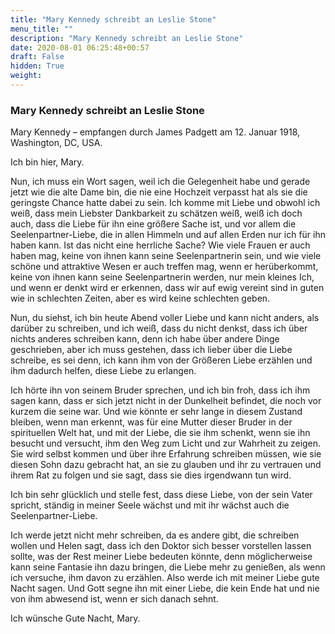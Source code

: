 ```yaml
---
title: "Mary Kennedy schreibt an Leslie Stone"
menu_title: ""
description: "Mary Kennedy schreibt an Leslie Stone"
date: 2020-08-01 06:25:48+00:57
draft: False
hidden: True
weight:
---
```

### Mary Kennedy schreibt an Leslie Stone

Mary Kennedy – empfangen durch James Padgett am 12. Januar 1918, Washington, DC, USA.

Ich bin hier, Mary.

Nun, ich muss ein Wort sagen, weil ich die Gelegenheit habe und gerade jetzt wie die alte Dame bin, die nie eine Hochzeit verpasst hat als sie die geringste Chance hatte dabei zu sein. Ich komme mit Liebe und obwohl ich weiß, dass mein Liebster Dankbarkeit zu schätzen weiß, weiß ich doch auch, dass die Liebe für ihn eine größere Sache ist, und vor allem die Seelenpartner-Liebe, die in allen Himmeln und auf allen Erden nur ich für ihn haben kann. Ist das nicht eine herrliche Sache? Wie viele Frauen er auch haben mag, keine von ihnen kann seine Seelenpartnerin sein, und wie viele schöne und attraktive Wesen er auch treffen mag, wenn er herüberkommt, keine von ihnen kann seine Seelenpartnerin werden, nur mein kleines Ich, und wenn er denkt wird er erkennen, dass wir auf ewig vereint sind in guten wie in schlechten Zeiten, aber es wird keine schlechten geben.

Nun, du siehst, ich bin heute Abend voller Liebe und kann nicht anders, als darüber zu schreiben, und ich weiß, dass du nicht denkst, dass ich über nichts anderes schreiben kann, denn ich habe über andere Dinge geschrieben, aber ich muss gestehen, dass ich lieber über die Liebe schreibe, es sei denn, ich kann ihm von der Größeren Liebe erzählen und ihm dadurch helfen, diese Liebe zu erlangen.

Ich hörte ihn von seinem Bruder sprechen, und ich bin froh, dass ich ihm sagen kann, dass er sich jetzt nicht in der Dunkelheit befindet, die noch vor kurzem die seine war. Und wie könnte er sehr lange in diesem Zustand bleiben, wenn man erkennt, was für eine Mutter dieser Bruder in der spirituellen Welt hat, und mit der Liebe, die sie ihm schenkt, wenn sie ihn besucht und versucht, ihm den Weg zum Licht und zur Wahrheit zu zeigen. Sie wird selbst kommen und über ihre Erfahrung schreiben müssen, wie sie diesen Sohn dazu gebracht hat, an sie zu glauben und ihr zu vertrauen und ihrem Rat zu folgen und sie sagt, dass sie dies irgendwann tun wird.

Ich bin sehr glücklich und stelle fest, dass diese Liebe, von der sein Vater spricht, ständig in meiner Seele wächst und mit ihr wächst auch die Seelenpartner-Liebe.

Ich werde jetzt nicht mehr schreiben, da es andere gibt, die schreiben wollen und Helen sagt, dass ich den Doktor sich besser vorstellen lassen sollte, was der Rest meiner Liebe bedeuten könnte, denn möglicherweise kann seine Fantasie ihn dazu bringen, die Liebe mehr zu genießen, als wenn ich versuche, ihm davon zu erzählen. Also werde ich mit meiner Liebe gute Nacht sagen. Und Gott segne ihn mit einer Liebe, die kein Ende hat und nie von ihm abwesend ist, wenn er sich danach sehnt.

Ich wünsche Gute Nacht, Mary.
